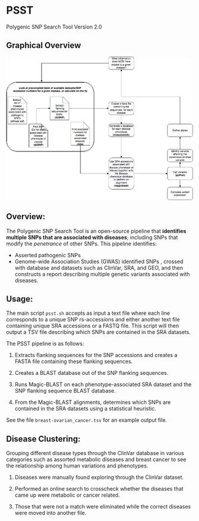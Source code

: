 # PSST
Polygenic SNP Search Tool Version 2.0

## Graphical Overview

![Workflow](/media/Polygenic_SNP_Search_Tool4.png?raw=true "Workflow.png")

## Overview:

The Polygenic SNP Search Tool is an open-source pipeline that **identifies multiple SNPs that are associated with diseases**; including SNPs that modify the *penetrance* of other SNPs. This pipeline identifies:
* Asserted pathogenic SNPs
* Genome-wide Association Studies (GWAS) identified SNPs
, crossed with database and datasets such as ClinVar, SRA, and GEO, and then constructs a report describing multiple genetic variants associated with diseases.


## Usage:

The main script `psst.sh` accepts as input a text file where each line corresponds to a unique SNP rs-accessions and either another text file containing unique SRA accessions or a FASTQ file.
This script will then output a TSV file describing which SNPs are contained in the SRA datasets.

The PSST pipeline is as follows:

1. Extracts flanking sequences for the SNP accessions and creates a FASTA file containing these flanking sequences. 

2. Creates a BLAST database out of the SNP flanking sequences.

3. Runs Magic-BLAST on each phenotype-associated SRA dataset and the SNP flanking sequence BLAST database.

4. From the Magic-BLAST alignments, determines which SNPs are contained in the SRA datasets using a statistical heuristic.

See the file `breast-ovarian_cancer.tsv` for an example output file.

## Disease Clustering:

Grouping different disease types through the ClinVar database in various categories such as assorted metabolic diseases and breast cancer to see the relationship among human variations and phenotypes. 

1. Diseases were manually found exploring through the ClinVar dataset. 

2. Performed an online search to crosscheck whether the diseases that came up were metabolic or cancer related. 

3. Those that were not a match were eliminated while the correct diseases were moved into another file. 
